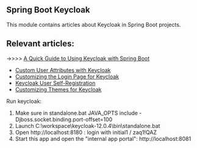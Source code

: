 ## Spring Boot Keycloak

This module contains articles about Keycloak in Spring Boot projects.

## Relevant articles:
->>>> [A Quick Guide to Using Keycloak with Spring Boot](https://www.baeldung.com/spring-boot-keycloak)
- [Custom User Attributes with Keycloak](https://www.baeldung.com/keycloak-custom-user-attributes)
- [Customizing the Login Page for Keycloak](https://www.baeldung.com/keycloak-custom-login-page)
- [Keycloak User Self-Registration](https://www.baeldung.com/keycloak-user-registration)
- [Customizing Themes for Keycloak](https://www.baeldung.com/spring-keycloak-custom-themes)






Run keycloak: 
1. Make sure in standalone.bat JAVA_OPTS include -Djboss.socket.binding.port-offset=100
2. Launch C:\workspace\keycloak-12.0.4\bin\standalone.bat
3. Open http://localhost:8180 : login with initial1 / zaq1!QAZ
4. Start this app and open the "internal app portal": http://localhost:8081